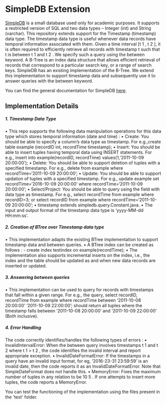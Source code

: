 SimpleDB Extension
===================
[SimpleDB](http://www.cs.bc.edu/~sciore/simpledb/intro.html) is a small database used only for academic purposes. It supports a restricted version of SQL and two data types – Integer (int) and String (varchar). 
This repository extends support for the Timestamp (timestamp) data type. The timestamp data type is useful whenever data records have temporal information associated with them. Given a time interval [t 1 , t 2 ], it is often required to efficiently retrieve all records with timestamp t such that t is between t 1 and t 2 . We specify such a query using the between keyword.
A B-Tree is an index data structure that allows efficient retrieval of records that correspond to a particular search key, or a range of search keys. SimpleDB has an existing implementation of the B-Tree. We extend this implementation to support timestamp data and subsequently use it to answer queries with the between keyword.

You can find the general documentation for SimpleDB [here](https://github.com/Deepali-Gupta/SimpleDB-extension/blob/master/manual.txt).

## Implementation Details

##### 1. Timestamp Data Type

• This repo supports the following data manipulation operations for this data type which stores temporal information (date and time) :
    • Create: You should be able to specify a column’s data type as timestamp. For e.g.,create table example (recordID int, recordTime timestamp);
    • Insert: You should be able to insert tuples having temporal data using INSERT statements. For e.g., insert into example(recordID, recordTime) values(1,‘2011-10-09 20:00:00’);
    • Delete: You should be able to support deletion of tuples with a specified timestamp. For e.g., delete from example where recordTime=‘2011-10-09 20:00:00’;
    • Update: You should be able to support updation of tuples with a specified timestamp. For e.g., update example set recordTime=‘2016-10-09 20:00:00’ where recordTime=‘2011-10-09 20:00:00’;
    • Select/Project: You should be able to query using the field with data type as timestamp. For e.g., select recordTime from example where recordID=3;
    or select recordID from example where recordTime=‘2011-10-09 20:00:00’;
• timestamp extends simpledb.query.Constant.java.
• The input and output format of the timestamp data type is ‘yyyy-MM-dd HH:mm:ss’. 

##### 2. Creation of BTree over Timestamp data type
• This implementation adapts the existing BTree implementation to support timestamp data and between queries. 
• A BTree index can be created as follows :
    - create index testindex on example(recordTime);
• The implementation also supports incremental inserts on the index, i.e., the index and the table should be updated as and when new data records are inserted or updated. 

##### 3. Answering between queries
• This implementation can be used to query for records with timestamps that fall within a given range. For e.g., the query, select recordID, recordTime
from example where recordTime between ‘2011-10-08 20:00:00’ ‘2011-10-09 22:00:00’; should return all tuples where the timestamp falls between ‘2011-10-08 20:00:00’ and ‘2011-10-09 22:00:00’ (Both inclusive).

##### 4. Error Handling
The code correctly identifies/handles the following types of errors : 
• InvalidIntervalError: When the between query involves timestamps t 1 and t 2 where t 1 > t 2 , the code identifies the invalid interval and report appropriate exception.
• InvalidDateFormatError: If the timestamps in a query have an invalid input format, for eg, ‘2016-23-31 23:59:59’ is an invalid date, then the code reports it as an InvalidDateFormatError. Note that SimpleDateFormat does not handle this.
• MemoryError: Fixes the maximum number of tuples in any relation to be 10 5 . If one attempts to insert more tuples, the code reports a MemoryError.

You can test the functioning of the implementation using the files present in the 'test' folder.
